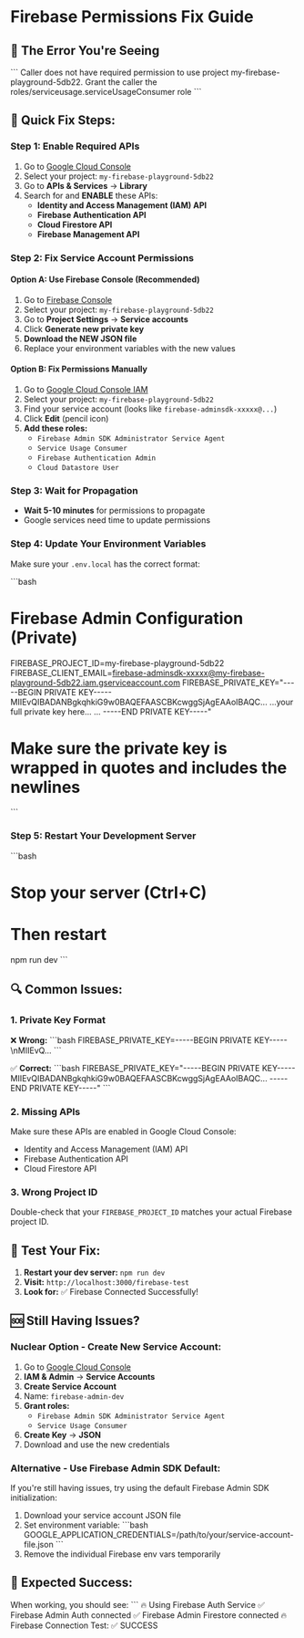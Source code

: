 # Firebase Permissions Fix Guide

## 🚨 The Error You're Seeing

\`\`\`
Caller does not have required permission to use project my-firebase-playground-5db22.
Grant the caller the roles/serviceusage.serviceUsageConsumer role
\`\`\`

## 🔧 **Quick Fix Steps:**

### **Step 1: Enable Required APIs**

1. Go to [Google Cloud Console](https://console.cloud.google.com/)
2. Select your project: `my-firebase-playground-5db22`
3. Go to **APIs & Services** → **Library**
4. Search for and **ENABLE** these APIs:
   - **Identity and Access Management (IAM) API**
   - **Firebase Authentication API**
   - **Cloud Firestore API**
   - **Firebase Management API**

### **Step 2: Fix Service Account Permissions**

#### **Option A: Use Firebase Console (Recommended)**

1. Go to [Firebase Console](https://console.firebase.google.com/)
2. Select your project: `my-firebase-playground-5db22`
3. Go to **Project Settings** → **Service accounts**
4. Click **Generate new private key**
5. **Download the NEW JSON file**
6. Replace your environment variables with the new values

#### **Option B: Fix Permissions Manually**

1. Go to [Google Cloud Console IAM](https://console.cloud.google.com/iam-admin/iam)
2. Select your project: `my-firebase-playground-5db22`
3. Find your service account (looks like `firebase-adminsdk-xxxxx@...`)
4. Click **Edit** (pencil icon)
5. **Add these roles:**
   - `Firebase Admin SDK Administrator Service Agent`
   - `Service Usage Consumer`
   - `Firebase Authentication Admin`
   - `Cloud Datastore User`

### **Step 3: Wait for Propagation**

- **Wait 5-10 minutes** for permissions to propagate
- Google services need time to update permissions

### **Step 4: Update Your Environment Variables**

Make sure your `.env.local` has the correct format:

\`\`\`bash

# Firebase Admin Configuration (Private)

FIREBASE_PROJECT_ID=my-firebase-playground-5db22
FIREBASE_CLIENT_EMAIL=firebase-adminsdk-xxxxx@my-firebase-playground-5db22.iam.gserviceaccount.com
FIREBASE_PRIVATE_KEY="-----BEGIN PRIVATE KEY-----
MIIEvQIBADANBgkqhkiG9w0BAQEFAASCBKcwggSjAgEAAoIBAQC...
...your full private key here...
...
-----END PRIVATE KEY-----"

# Make sure the private key is wrapped in quotes and includes the newlines

\`\`\`

### **Step 5: Restart Your Development Server**

\`\`\`bash

# Stop your server (Ctrl+C)

# Then restart

npm run dev
\`\`\`

## 🔍 **Common Issues:**

### **1. Private Key Format**

❌ **Wrong:**
\`\`\`bash
FIREBASE_PRIVATE_KEY=-----BEGIN PRIVATE KEY-----\nMIIEvQ...
\`\`\`

✅ **Correct:**
\`\`\`bash
FIREBASE_PRIVATE_KEY="-----BEGIN PRIVATE KEY-----
MIIEvQIBADANBgkqhkiG9w0BAQEFAASCBKcwggSjAgEAAoIBAQC...
-----END PRIVATE KEY-----"
\`\`\`

### **2. Missing APIs**

Make sure these APIs are enabled in Google Cloud Console:

- Identity and Access Management (IAM) API
- Firebase Authentication API
- Cloud Firestore API

### **3. Wrong Project ID**

Double-check that your `FIREBASE_PROJECT_ID` matches your actual Firebase project ID.

## 🧪 **Test Your Fix:**

1. **Restart your dev server:** `npm run dev`
2. **Visit:** `http://localhost:3000/firebase-test`
3. **Look for:** ✅ Firebase Connected Successfully!

## 🆘 **Still Having Issues?**

### **Nuclear Option - Create New Service Account:**

1. Go to [Google Cloud Console](https://console.cloud.google.com/)
2. **IAM & Admin** → **Service Accounts**
3. **Create Service Account**
4. Name: `firebase-admin-dev`
5. **Grant roles:**
   - `Firebase Admin SDK Administrator Service Agent`
   - `Service Usage Consumer`
6. **Create Key** → **JSON**
7. Download and use the new credentials

### **Alternative - Use Firebase Admin SDK Default:**

If you're still having issues, try using the default Firebase Admin SDK initialization:

1. Download your service account JSON file
2. Set environment variable:
   \`\`\`bash
   GOOGLE_APPLICATION_CREDENTIALS=/path/to/your/service-account-file.json
   \`\`\`
3. Remove the individual Firebase env vars temporarily

## 🎯 **Expected Success:**

When working, you should see:
\`\`\`
🔥 Using Firebase Auth Service
✅ Firebase Admin Auth connected
✅ Firebase Admin Firestore connected
🔥 Firebase Connection Test: ✅ SUCCESS
